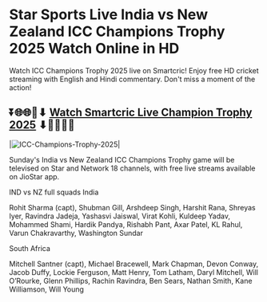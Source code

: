 # Star Sports Live India vs New Zealand ICC Champions Trophy 2025 Watch Online in HD

Watch ICC Champions Trophy 2025 live on Smartcric! Enjoy free HD cricket streaming with English and Hindi commentary. Don't miss a moment of the action!

## ⏬🌐🌐📌⬇ [Watch Smartcric Live Champion Trophy 2025](https://ptvsportshd.net/smartcric-hd-cricket/) ⬇📌🌐🌐⏬

|![ICC-Champions-Trophy-2025](https://github.com/user-attachments/assets/eb0c49aa-ae7e-4ae0-a94f-0153617a517c)| 

Sunday's India vs New Zealand ICC Champions Trophy game will be televised on Star and Network 18 channels, with free live streams available on JioStar app.

IND vs NZ full squads
India

Rohit Sharma (capt), Shubman Gill, Arshdeep Singh, Harshit Rana, Shreyas Iyer, Ravindra Jadeja, Yashasvi Jaiswal, Virat Kohli, Kuldeep Yadav, Mohammed Shami, Hardik Pandya, Rishabh Pant, Axar Patel, KL Rahul, Varun Chakravarthy, Washington Sundar

South Africa

Mitchell Santner (capt), Michael Bracewell, Mark Chapman, Devon Conway, Jacob Duffy, Lockie Ferguson, Matt Henry, Tom Latham, Daryl Mitchell, Will O’Rourke, Glenn Phillips, Rachin Ravindra, Ben Sears, Nathan Smith, Kane Williamson, Will Young
